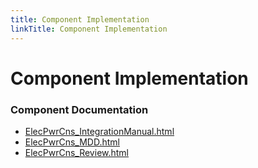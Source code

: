 ```yaml
---
title: Component Implementation
linkTitle: Component Implementation
---
```


# Component Implementation
### Component Documentation

- [ElecPwrCns_IntegrationManual.html](doc/ElecPwrCns_IntegrationManual.html)
- [ElecPwrCns_MDD.html](doc/ElecPwrCns_MDD.html)
- [ElecPwrCns_Review.html](doc/ElecPwrCns_Review.html)

